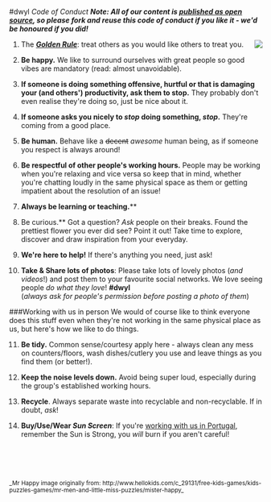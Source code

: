 #dwyl _Code of Conduct_
_**Note: All of our content is [published as open source](https://github.com/dwyl/intellectual-property), so please fork and reuse this code of conduct if you like it - we'd be honoured if you did!**_

<img align="right" src="https://cloud.githubusercontent.com/assets/4185328/18620097/e2cf51e2-7e03-11e6-8a66-9fce1d709fc6.jpg"/>


1. The [***Golden Rule***](https://en.wikipedia.org/wiki/Golden_Rule): treat others as you would like others to treat you.

2. **Be happy.** We like to surround ourselves with great people so good vibes are mandatory (read: almost unavoidable).

3. **If someone is doing something offensive, hurtful or that is damaging your (and others') productivity, ask them to stop.** They probably don't even realise they're doing so, just be nice about it.

4. **If someone asks you nicely to _stop_ doing something, _stop_.** They're coming from a good place.

5. **Be human.** Behave like a ~~decent~~ *awesome* human being, as if someone you respect is always around! 

6. **Be respectful of other people's working hours.** People may be working when you're relaxing and vice versa so keep that in mind, whether you're chatting loudly in the same physical space as them or getting impatient about the resolution of an issue!

7. **Always be learning or teaching.****

8. Be curious.** Got a question? *Ask* people on their breaks. Found the prettiest flower you ever did see? Point it out! Take time to explore, discover and draw inspiration from your everyday.

9. **We're here to help!** If there's anything you need, just ask!

10. **Take & Share lots of photos**: Please take lots of lovely photos (*and videos*!) and post them to your favourite social networks. We love seeing people _do what they love_! **#dwyl**    
(*always ask for people's permission before posting a photo of them*)

###Working with us in person
We would of course like to think everyone does this stuff even when they're not working in the same physical place as us, but here's how we like to do things.

11. **Be tidy.** Common sense/courtesy apply here - always clean any mess on counters/floors, wash dishes/cutlery you use and leave things as you find them (or better!).

12. **Keep the noise levels down.** Avoid being super loud, especially during the group's established working hours.

13. **Recycle**. Always separate waste into recyclable and non-recyclable. If in doubt, *ask*!

14. **Buy/Use/Wear _Sun Screen_**: If you're [working with us in Portugal](https://github.com/dwyl/summer), remember the Sun is Strong, you _will_ burn if you aren't careful!


<br/>
<br/>
<br/>
<br/>
<small>_Mr Happy image originally from: http://www.hellokids.com/c_29131/free-kids-games/kids-puzzles-games/mr-men-and-little-miss-puzzles/mister-happy_</small>